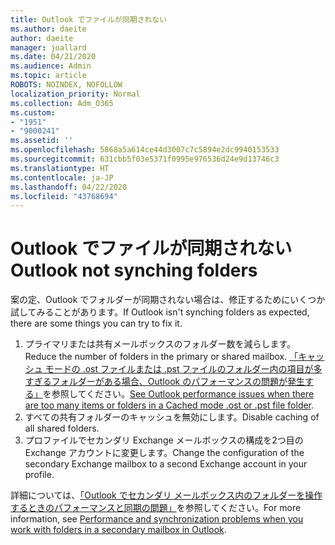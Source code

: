 ```yaml
---
title: Outlook でファイルが同期されない
ms.author: daeite
author: daeite
manager: joallard
ms.date: 04/21/2020
ms.audience: Admin
ms.topic: article
ROBOTS: NOINDEX, NOFOLLOW
localization_priority: Normal
ms.collection: Adm_O365
ms.custom:
- "1951"
- "9000241"
ms.assetid: ''
ms.openlocfilehash: 5868a5a614ce44d3007c7c5894e2dc9940153533
ms.sourcegitcommit: 631cbb5f03e5371f0995e976536d24e9d13746c3
ms.translationtype: HT
ms.contentlocale: ja-JP
ms.lasthandoff: 04/22/2020
ms.locfileid: "43768694"
---
```

# <a name="outlook-not-synching-folders"></a><span data-ttu-id="1eb0a-102">Outlook でファイルが同期されない</span><span class="sxs-lookup"><span data-stu-id="1eb0a-102">Outlook not synching folders</span></span>

<span data-ttu-id="1eb0a-103">案の定、Outlook でフォルダーが同期されない場合は、修正するためにいくつか試してみることがあります。</span><span class="sxs-lookup"><span data-stu-id="1eb0a-103">If Outlook isn't synching folders as expected, there are some things you can try to fix it.</span></span>

1. <span data-ttu-id="1eb0a-104">プライマリまたは共有メールボックスのフォルダー数を減らします。</span><span class="sxs-lookup"><span data-stu-id="1eb0a-104">Reduce the number of folders in the primary or shared mailbox.</span></span> <span data-ttu-id="1eb0a-105">[「キャッシュ モードの .ost ファイルまたは .pst ファイルのフォルダー内の項目が多すぎるフォルダーがある場合、Outlook のパフォーマンスの問題が発生する」](https://support.microsoft.com/help/2768656)を参照してください。</span><span class="sxs-lookup"><span data-stu-id="1eb0a-105">[See Outlook performance issues when there are too many items or folders in a Cached mode .ost or .pst file folder](https://support.microsoft.com/help/2768656).</span></span>
2. <span data-ttu-id="1eb0a-106">すべての共有フォルダーのキャッシュを無効にします。</span><span class="sxs-lookup"><span data-stu-id="1eb0a-106">Disable caching of all shared folders.</span></span>
3. <span data-ttu-id="1eb0a-107">プロファイルでセカンダリ Exchange メールボックスの構成を2つ目の Exchange アカウントに変更します。</span><span class="sxs-lookup"><span data-stu-id="1eb0a-107">Change the configuration of the secondary Exchange mailbox to a second Exchange account in your profile.</span></span>

<span data-ttu-id="1eb0a-108">詳細については、[「Outlook でセカンダリ メールボックス内のフォルダーを操作するときのパフォーマンスと同期の問題」](https://support.microsoft.com/help/3115602)を参照してください。</span><span class="sxs-lookup"><span data-stu-id="1eb0a-108">For more information, see [Performance and synchronization problems when you work with folders in a secondary mailbox in Outlook](https://support.microsoft.com/help/3115602).</span></span>
